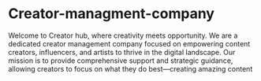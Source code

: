 # Creator-managment-company
Welcome to Creator hub, where creativity meets opportunity. We are a dedicated creator management company focused on empowering content creators, influencers, and artists to thrive in the digital landscape. Our mission is to provide comprehensive support and strategic guidance, allowing creators to focus on what they do best—creating amazing content

